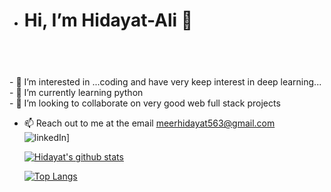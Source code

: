 - <h1>Hi, I’m Hidayat-Ali 👋<h1>


<br/>


<br/>
- 👀 I’m interested in ...coding and have very keep interest in deep learning...</br>
- 🌱 I’m currently learning python </br>
- 💞️ I’m looking to collaborate on very good web full stack projects

  



- <span>📫 Reach out to me at the email meerhidayat563@gmail.com</span>
  </br>
![linkedIn](https://www.linkedin.com/in/hidayat-ali-7806271b7/?style=for-the-badge&logo=linkedIn&logoColor=green)]
  
  
  
  
  [![Hidayat's github stats](https://github-readme-stats.vercel.app/api?username=Hidayat-Ali&count_private=true&show_icons=true&theme=radical&hide_rank=false)](https://github.com/Hidayat-Ali)
  
  
  [![Top Langs](https://github-readme-stats.vercel.app/api/top-langs/?username=Hidayat-Ali)](https://github.com/Hidayat-Ali)
  
  
  
  

